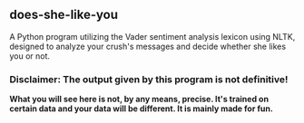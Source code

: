 ## does-she-like-you
A Python program utilizing the Vader sentiment analysis lexicon using NLTK, designed to analyze your crush's messages and decide whether she likes you or not.

### Disclaimer: The output given by this program is not definitive!
**What you will see here is not, by any means, precise. It's trained on certain data
and your data will be different. It is mainly made for fun.**
